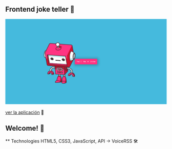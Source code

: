 ## Frontend joke teller 🚀

![Captura de la app](./img/Joke.png)

[ver la aplicación](https://ismaeljdz.github.io/joke-teller/index.html) 👀

## Welcome! 👋

\*\* Technologies
HTML5, CSS3, JavaScript, API -> VoiceRSS 🛠
